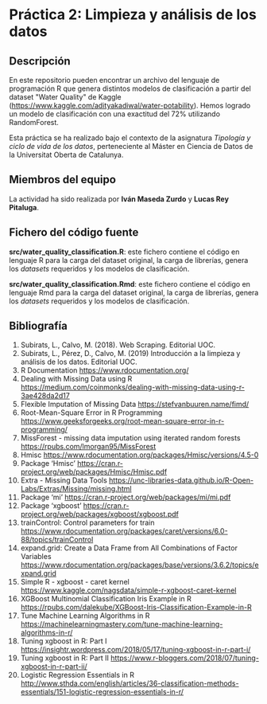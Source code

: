 # Práctica 2: Limpieza y análisis de los datos

## Descripción

En este repositorio pueden encontrar un archivo del lenguaje de programación R que genera distintos modelos de clasificación a partir del dataset "Water Quality" de Kaggle (https://www.kaggle.com/adityakadiwal/water-potability). Hemos logrado un modelo de clasificación con una exactitud del 72% utilizando RandomForest. 

Esta práctica se ha realizado bajo el contexto de la asignatura _Tipología y ciclo de vida de los datos_, perteneciente al Máster en Ciencia de Datos de la Universitat Oberta de Catalunya.

## Miembros del equipo

La actividad ha sido realizada por **Iván Maseda Zurdo** y **Lucas Rey Pitaluga**.

## Fichero del código fuente

**src/water_quality_classification.R**: este fichero contiene el código en lenguaje R para la carga del dataset original, la carga de librerías, genera los _datasets_ requeridos y los modelos de clasificación.

**src/water_quality_classification.Rmd**: este fichero contiene el código en lenguaje Rmd para la carga del dataset original, la carga de librerías, genera los _datasets_ requeridos y los modelos de clasificación.

## Bibliografía

1. Subirats, L., Calvo, M. (2018). Web Scraping. Editorial UOC.
2. Subirats, L., Pérez, D., Calvo, M. (2019) Introducción a la limpieza y análisis de los datos. Editorial UOC.
3. R Documentation https://www.rdocumentation.org/
4. Dealing with Missing Data using R https://medium.com/coinmonks/dealing-with-missing-data-using-r-3ae428da2d17
5. Flexible Imputation of Missing Data https://stefvanbuuren.name/fimd/
6. Root-Mean-Square Error in R Programming https://www.geeksforgeeks.org/root-mean-square-error-in-r-programming/
7. MissForest - missing data imputation using iterated random forests https://rpubs.com/lmorgan95/MissForest
8. Hmisc https://www.rdocumentation.org/packages/Hmisc/versions/4.5-0
9. Package ‘Hmisc’ https://cran.r-project.org/web/packages/Hmisc/Hmisc.pdf
10. Extra - Missing Data Tools https://unc-libraries-data.github.io/R-Open-Labs/Extras/Missing/missing.html
11. Package ‘mi’ https://cran.r-project.org/web/packages/mi/mi.pdf
12. Package ‘xgboost’ https://cran.r-project.org/web/packages/xgboost/xgboost.pdf
13. trainControl: Control parameters for train https://www.rdocumentation.org/packages/caret/versions/6.0-88/topics/trainControl
14. expand.grid: Create a Data Frame from All Combinations of Factor Variables https://www.rdocumentation.org/packages/base/versions/3.6.2/topics/expand.grid
15. Simple R - xgboost - caret kernel https://www.kaggle.com/nagsdata/simple-r-xgboost-caret-kernel
16. XGBoost Multinomial Classification Iris Example in R https://rpubs.com/dalekube/XGBoost-Iris-Classification-Example-in-R
17. Tune Machine Learning Algorithms in R https://machinelearningmastery.com/tune-machine-learning-algorithms-in-r/
18. Tuning xgboost in R: Part I https://insightr.wordpress.com/2018/05/17/tuning-xgboost-in-r-part-i/
19. Tuning xgboost in R: Part II https://www.r-bloggers.com/2018/07/tuning-xgboost-in-r-part-ii/
20. Logistic Regression Essentials in R http://www.sthda.com/english/articles/36-classification-methods-essentials/151-logistic-regression-essentials-in-r/
